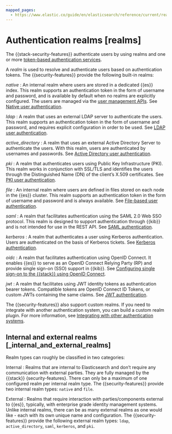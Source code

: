 ```yaml
---
mapped_pages:
  - https://www.elastic.co/guide/en/elasticsearch/reference/current/realms.html
---
```


# Authentication realms [realms]

The {{stack-security-features}} authenticate users by using realms and one or more [token-based authentication services](token-based-authentication-services.md).

A *realm* is used to resolve and authenticate users based on authentication tokens. The {{security-features}} provide the following built-in realms:

*native*
:   An internal realm where users are stored in a dedicated {{es}} index. This realm supports an authentication token in the form of username and password, and is available by default when no realms are explicitly configured. The users are managed via the [user management APIs](https://www.elastic.co/guide/en/elasticsearch/reference/current/security-api.html#security-user-apis). See [Native user authentication](native.md).

*ldap*
:   A realm that uses an external LDAP server to authenticate the users. This realm supports an authentication token in the form of username and password, and requires explicit configuration in order to be used. See [LDAP user authentication](ldap.md).

*active_directory*
:   A realm that uses an external Active Directory Server to authenticate the users. With this realm, users are authenticated by usernames and passwords. See [Active Directory user authentication](active-directory.md).

*pki*
:   A realm that authenticates users using Public Key Infrastructure (PKI). This realm works in conjunction with SSL/TLS and identifies the users through the Distinguished Name (DN) of the client’s X.509 certificates. See [PKI user authentication](pki.md).

*file*
:   An internal realm where users are defined in files stored on each node in the {{es}} cluster. This realm supports an authentication token in the form of username and password and is always available. See [File-based user authentication](file-based.md).

*saml*
:   A realm that facilitates authentication using the SAML 2.0 Web SSO protocol. This realm is designed to support authentication through {{kib}} and is not intended for use in the REST API. See [SAML authentication](saml.md).

*kerberos*
:   A realm that authenticates a user using Kerberos authentication. Users are authenticated on the basis of Kerberos tickets. See [Kerberos authentication](kerberos.md).

*oidc*
:   A realm that facilitates authentication using OpenID Connect. It enables {{es}} to serve as an OpenID Connect Relying Party (RP) and provide single sign-on (SSO) support in {{kib}}. See [Configuring single sign-on to the {{stack}} using OpenID Connect](openid-connect.md).

*jwt*
:   A realm that facilitates using JWT identity tokens as authentication bearer tokens. Compatible tokens are OpenID Connect ID Tokens, or custom JWTs containing the same claims. See [JWT authentication](jwt.md).

The {{security-features}} also support custom realms. If you need to integrate with another authentication system, you can build a custom realm plugin. For more information, see [Integrating with other authentication systems](custom.md).

## Internal and external realms [_internal_and_external_realms]

Realm types can roughly be classified in two categories:

Internal
:   Realms that are internal to Elasticsearch and don’t require any communication with external parties. They are fully managed by the {{stack}} {security-features}. There can only be a maximum of one configured realm per internal realm type. The {{security-features}} provide two internal realm types: `native` and `file`.

External
:   Realms that require interaction with parties/components external to {{es}}, typically, with enterprise grade identity management systems. Unlike internal realms, there can be as many external realms as one would like - each with its own unique name and configuration. The {{security-features}} provide the following external realm types: `ldap`, `active_directory`, `saml`, `kerberos`, and `pki`.


